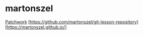 # martonszel
[Patchwork](https://github.com/martonszel/patchwork)
[https://github.com/martonszel/git-lesson-repository]
[https://martonszel.github.io/]
